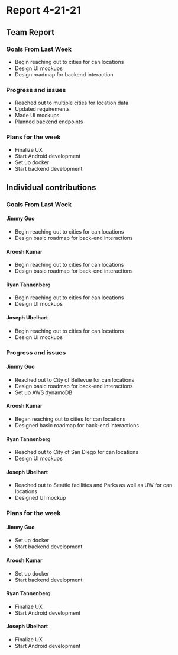 # Report 4-21-21

## Team Report

### Goals From Last Week

- Begin reaching out to cities for can locations 
- Design UI mockups 
- Design roadmap for backend interaction 

### Progress and issues
- Reached out to multiple cities for location data
- Updated requirements
- Made UI mockups
- Planned backend endpoints

### Plans for the week
- Finalize UX
- Start Android development
- Set up docker
- Start backend development

## Individual contributions

### Goals From Last Week

#### Jimmy Guo
- Begin reaching out to cities for can locations
- Design basic roadmap for back-end interactions

#### Aroosh Kumar
- Begin reaching out to cities for can locations
- Design basic roadmap for back-end interactions

#### Ryan Tannenberg
- Begin reaching out to cities for can locations
- Design UI mockups

#### Joseph Ubelhart
- Begin reaching out to cities for can locations
- Design UI mockups 

### Progress and issues

#### Jimmy Guo
- Reached out to City of Bellevue for can locations
- Design basic roadmap for back-end interactions
- Set up AWS dynamoDB

#### Aroosh Kumar
- Began reaching out to cities for can locations
- Designed basic roadmap for back-end interactions

#### Ryan Tannenberg
- Reached out to City of San Diego for can locations
- Design UI mockups

#### Joseph Ubelhart
- Reached out to Seattle facilities and Parks as well as UW for can locations
- Designed UI mockup

### Plans for the week

#### Jimmy Guo
- Set up docker
- Start backend development

#### Aroosh Kumar
- Set up docker
- Start backend development

#### Ryan Tannenberg
- Finalize UX
- Start Android development

#### Joseph Ubelhart
- Finalize UX
- Start Android development
